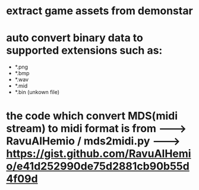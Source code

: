 # extract game assets from demonstar
# auto convert binary data to supported extensions such as:
- *.png
- *.bmp
- *.wav
- *.mid
- *.bin (unkown file)
# the code which convert MDS(midi stream) to midi format is from ---> RavuAlHemio / mds2midi.py --->  https://gist.github.com/RavuAlHemio/e41d252990de75d2881cb90b55d4f09d
